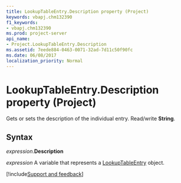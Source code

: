 ```yaml
---
title: LookupTableEntry.Description property (Project)
keywords: vbapj.chm132390
f1_keywords:
- vbapj.chm132390
ms.prod: project-server
api_name:
- Project.LookupTableEntry.Description
ms.assetid: 7eede884-0463-0071-32ad-7d11c50f90fc
ms.date: 06/08/2017
localization_priority: Normal
---
```



# LookupTableEntry.Description property (Project)

Gets or sets the description of the individual entry. Read/write  **String**.


## Syntax

_expression_.**Description**

_expression_ A variable that represents a [LookupTableEntry](./Project.LookupTableEntry.md) object.

[!include[Support and feedback](~/includes/feedback-boilerplate.md)]